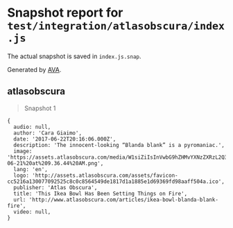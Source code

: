 # Snapshot report for `test/integration/atlasobscura/index.js`

The actual snapshot is saved in `index.js.snap`.

Generated by [AVA](https://avajs.dev).

## atlasobscura

> Snapshot 1

    {
      audio: null,
      author: 'Cara Giaimo',
      date: '2017-06-22T20:16:06.000Z',
      description: 'The innocent-looking “Blanda blank” is a pyromaniac.',
      image: 'https://assets.atlasobscura.com/media/W1siZiIsInVwbG9hZHMvYXNzZXRzL2Q3ZjA4OTZkYjgwNjI4OGZmN19TY3JlZW4gU2hvdCAyMDE3LTA2LTIxIGF0IDkuMzYuNDQgQU0ucG5nIl0sWyJwIiwidGh1bWIiLCIxMTQ4eDc2NSsxNysxOTkiXSxbInAiLCJjb252ZXJ0IiwiLXF1YWxpdHkgOTEgLWF1dG8tb3JpZW50Il0sWyJwIiwidGh1bWIiLCI2MDB4PiJdXQ/Screen%20Shot%202017-06-21%20at%209.36.44%20AM.png',
      lang: 'en',
      logo: 'http://assets.atlasobscura.com/assets/favicon-cc5216a130077092525c8c0c8564549de1817d1a1885e1d69369fd98aaff504a.ico',
      publisher: 'Atlas Obscura',
      title: 'This Ikea Bowl Has Been Setting Things on Fire',
      url: 'http://www.atlasobscura.com/articles/ikea-bowl-blanda-blank-fire',
      video: null,
    }
